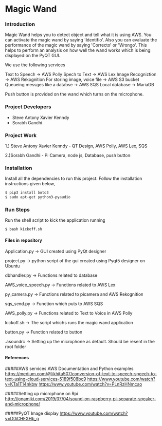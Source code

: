 # Magic Wand

### Introduction
Magic Wand helps you to detect object and tell what it is using AWS. You can activate the magic wand by saying 'Identifio'.
Also you can evaluate the performance of the magic wand by saying 'Correcto' or 'Wrongo'. 
This helps to perform an analysis on how well the wand works which is being displayed on the PyQT GUI.

We use the following services

Text to Speech -> AWS Polly
Spech to Text -> AWS Lex
Image Recogniztion -> AWS Rekognition
For storing image, voice file -> AWS S3 bucket
Queueing messges like a databse -> AWS SQS
Local database -> MariaDB

Push button is provided on the wand which turns on the microphone.

### Project Developers
  - Steve Antony Xavier Kenndy
  - Sorabh Gandhi

### Project Work
1.) Steve Antony Xavier Kenndy - QT Design, AWS Polly, AWS Lex, SQS

2.)Sorabh Gandhi - Pi Camera, node js, Database, push button

### Installation
Install all the dependencies to run this project. Follow the installation instructions given below,

```sh
$ pip3 install boto3
$ sudo apt-get python3-pyaudio
```

### Run Steps
Run the shell script to kick the application running
```sh
$ bash kickoff.sh
```

#### Files in repository
Application.py -> GUI created using PyQt designer

project.py -> python script of the gui created using Pyqt5 designer on Ubuntu

dbhandler.py -> Functions related to database

AWS_voice_speech.py -> Functions related to AWS Lex

py_camera.py -> Functions related to picamera and AWS Rekognition

sqs_send.py -> Function which puts to AWS SQS

AWS_polly.py -> Functions related to Text to Voice in AWS Polly

kickoff.sh -> The script whichs runs the magic wand application

button.py -> Function related to button

.asoundrc -> Setting up the microphone as default. Should be resent in the root folder

#### References

#####AWS services
AWS Documentation and Python examples
https://medium.com/@likhita507/conversion-of-text-to-speech-speech-to-text-using-cloud-services-5189f508bc9
https://www.youtube.com/watch?v=KTa1T14nkbw
https://www.youtube.com/watch?v=PLnRzHNmcao

#####Setting up microphone on Rpi
http://jonamiki.com/2019/07/04/sound-on-raspberry-pi-separate-speaker-and-microphone/

#####PyQT Image display
https://www.youtube.com/watch?v=D0iCHFXHb_g



